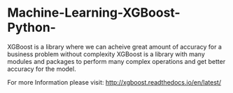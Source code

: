 # Machine-Learning-XGBoost-Python-
XGBoost is a library where we can acheive great amount of accuracy for a business problem without complexity
XGBoost is a library with many modules and packages to perform many complex operations and get better accuracy for the model.

For more Information please visit: http://xgboost.readthedocs.io/en/latest/
